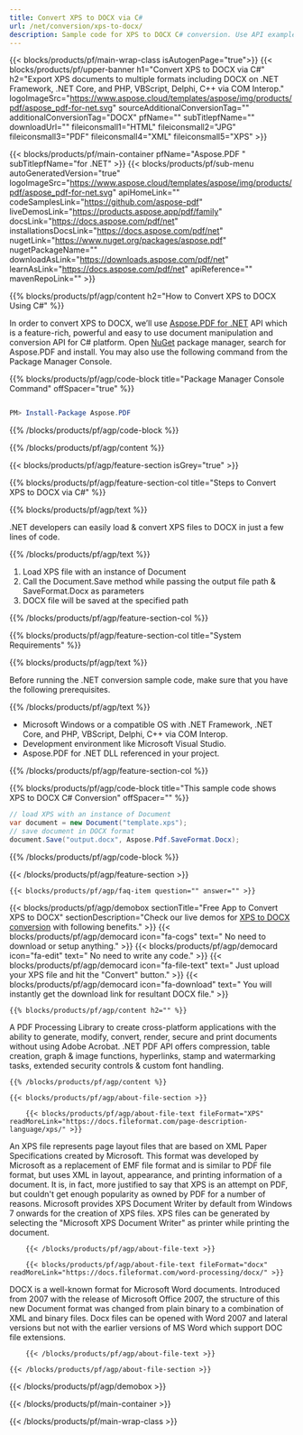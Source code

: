 ```yaml
---
title: Convert XPS to DOCX via C#
url: /net/conversion/xps-to-docx/
description: Sample code for XPS to DOCX C# conversion. Use API example code for batch XPS files to DOCX conversion within VB.NET, Asp.NET or any .NET based application.
---
```


{{< blocks/products/pf/main-wrap-class isAutogenPage="true">}}
{{< blocks/products/pf/upper-banner h1="Convert XPS to DOCX via C#" h2="Export XPS documents to multiple formats including DOCX on .NET Framework, .NET Core, and PHP, VBScript, Delphi, C++ via COM Interop." logoImageSrc="https://www.aspose.cloud/templates/aspose/img/products/pdf/aspose_pdf-for-net.svg" sourceAdditionalConversionTag="" additionalConversionTag="DOCX" pfName="" subTitlepfName="" downloadUrl="" fileiconsmall1="HTML" fileiconsmall2="JPG" fileiconsmall3="PDF" fileiconsmall4="XML" fileiconsmall5="XPS" >}}

{{< blocks/products/pf/main-container pfName="Aspose.PDF " subTitlepfName="for .NET" >}}
{{< blocks/products/pf/sub-menu autoGeneratedVersion="true" logoImageSrc="https://www.aspose.cloud/templates/aspose/img/products/pdf/aspose_pdf-for-net.svg" apiHomeLink="" codeSamplesLink="https://github.com/aspose-pdf" liveDemosLink="https://products.aspose.app/pdf/family" docsLink="https://docs.aspose.com/pdf/net" installationsDocsLink="https://docs.aspose.com/pdf/net" nugetLink="https://www.nuget.org/packages/aspose.pdf" nugetPackageName="" downloadAsLink="https://downloads.aspose.com/pdf/net" learnAsLink="https://docs.aspose.com/pdf/net" apiReference="" mavenRepoLink="" >}}

{{% blocks/products/pf/agp/content h2="How to Convert XPS to DOCX Using C#" %}}

 In order to convert XPS to DOCX, we’ll use
 [Aspose.PDF for .NET](https://products.aspose.com/pdf/net)
 API which is a feature-rich, powerful and easy to use document manipulation and conversion API for C# platform. Open
 [NuGet](https://www.nuget.org/packages/aspose.pdf)
 package manager, search for
 Aspose.PDF
 and install. You may also use the following command from the Package Manager Console.

{{% blocks/products/pf/agp/code-block title="Package Manager Console Command" offSpacer="true" %}}

```powershell

PM> Install-Package Aspose.PDF

```

{{% /blocks/products/pf/agp/code-block %}}

{{% /blocks/products/pf/agp/content %}}

{{< blocks/products/pf/agp/feature-section isGrey="true" >}}

{{% blocks/products/pf/agp/feature-section-col title="Steps to Convert XPS to DOCX via C#" %}}

{{% blocks/products/pf/agp/text %}}

 .NET developers can easily load & convert XPS files to DOCX in just a few lines of code.

{{% /blocks/products/pf/agp/text %}}

1. Load XPS file with an instance of Document
1. Call the Document.Save method while passing the output file path & SaveFormat.Docx as parameters
1. DOCX file will be saved at the specified path


{{% /blocks/products/pf/agp/feature-section-col %}}

{{% blocks/products/pf/agp/feature-section-col title="System Requirements" %}}

{{% blocks/products/pf/agp/text %}}

 Before running the .NET conversion sample code, make sure that you have the following prerequisites.

{{% /blocks/products/pf/agp/text %}}

- Microsoft Windows or a compatible OS with .NET Framework, .NET Core, and PHP, VBScript, Delphi, C++ via COM Interop.
- Development environment like Microsoft Visual Studio.
- Aspose.PDF for .NET DLL referenced in your project.

{{% /blocks/products/pf/agp/feature-section-col %}}

{{% blocks/products/pf/agp/code-block title="This sample code shows XPS to DOCX C# Conversion" offSpacer="" %}}

```cs
// load XPS with an instance of Document
var document = new Document("template.xps");
// save document in DOCX format
document.Save("output.docx", Aspose.Pdf.SaveFormat.Docx);

```

{{% /blocks/products/pf/agp/code-block %}}

{{< /blocks/products/pf/agp/feature-section >}}

    {{< blocks/products/pf/agp/faq-item question="" answer="" >}}


<!-- aboutfile Starts -->

{{< blocks/products/pf/agp/demobox sectionTitle="Free App to Convert XPS to DOCX" sectionDescription="Check our live demos for [XPS to DOCX conversion](https://products.aspose.app/pdf/conversion/xps-to-docx) with following benefits." >}}
        {{< blocks/products/pf/agp/democard icon="fa-cogs" text=" No need to download or setup anything." >}}
        {{< blocks/products/pf/agp/democard icon="fa-edit" text=" No need to write any code." >}}
        {{< blocks/products/pf/agp/democard icon="fa-file-text" text=" Just upload your XPS file and hit the \"Convert\" button." >}}
        {{< blocks/products/pf/agp/democard icon="fa-download" text=" You will instantly get the download link for resultant DOCX file." >}}

    {{% blocks/products/pf/agp/content h2="" %}}

 A PDF Processing Library to create cross-platform applications with the ability to generate, modify, convert, render, secure and print documents without using Adobe Acrobat. .NET PDF API offers compression, table creation, graph & image functions, hyperlinks, stamp and watermarking tasks, extended security controls & custom font handling.



    {{% /blocks/products/pf/agp/content %}}

    {{< blocks/products/pf/agp/about-file-section >}}

        {{< blocks/products/pf/agp/about-file-text fileFormat="XPS" readMoreLink="https://docs.fileformat.com/page-description-language/xps/" >}}
An XPS file represents page layout files that are based on XML Paper Specifications created by Microsoft. This format was developed by Microsoft as a replacement of EMF file format and is similar to PDF file format, but uses XML in layout, appearance, and printing information of a document. It is, in fact, more justified to say that XPS is an attempt on PDF, but couldn't get enough popularity as owned by PDF for a number of reasons. Microsoft provides XPS Document Writer by default from Windows 7 onwards for the creation of XPS files. XPS files can be generated by selecting the "Microsoft XPS Document Writer" as printer while printing the document.

        {{< /blocks/products/pf/agp/about-file-text >}}

        {{< blocks/products/pf/agp/about-file-text fileFormat="docx" readMoreLink="https://docs.fileformat.com/word-processing/docx/" >}}
DOCX is a well-known format for Microsoft Word documents. Introduced from 2007 with the release of Microsoft Office 2007, the structure of this new Document format was changed from plain binary to a combination of XML and binary files. Docx files can be opened with Word 2007 and lateral versions but not with the earlier versions of MS Word which support DOC file extensions.

        {{< /blocks/products/pf/agp/about-file-text >}}

    {{< /blocks/products/pf/agp/about-file-section >}}

{{< /blocks/products/pf/agp/demobox >}}

<!-- aboutfile Ends -->



{{< /blocks/products/pf/main-container >}}

{{< /blocks/products/pf/main-wrap-class >}}